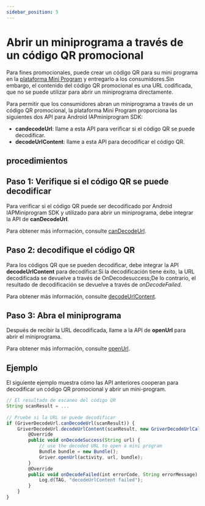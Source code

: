 ```yaml
---
sidebar_position: 5
---
```


# Abrir un miniprograma a través de un código QR promocional

Para fines promocionales, puede crear un código QR para su mini programa en la [plataforma Mini Program](/) y entregarlo a los consumidores.Sin embargo, el contenido del código QR promocional es una URL codificada, que no se puede utilizar para abrir un miniprograma directamente.

Para permitir que los consumidores abran un miniprograma a través de un código QR promocional, la plataforma Mini Program proporciona las siguientes dos API para Android IAPminiprogram SDK:

- **candecodeUrl**: llame a esta API para verificar si el código QR se puede decodificar.
- **decodeUrlContent**: llame a esta API para decodificar el código QR.

## procedimientos
## Paso 1: Verifique si el código QR se puede decodificar
Para verificar si el código QR puede ser decodificado por Android IAPMiniprogram SDK y utilizado para abrir un miniprograma, debe integrar la API de **canDecodeUrl**.

Para obtener más información, consulte  [canDecodeUrl](/).

## Paso 2: decodifique el código QR
Para los códigos QR que se pueden decodificar, debe integrar la API **decodeUrlContent** para decodificar.Si la decodificación tiene éxito, la URL decodificada se devuelve a través de OnDecodesuccess;De lo contrario, el resultado de decodificación se devuelve a través de *onDecodeFailed*.

Para obtener más información, consulte [decodeUrlContent](/).

## Paso 3: Abra el miniprograma
Después de recibir la URL decodificada, llame a la API de **openUrl** para abrir el miniprograma.

Para obtener más información, consulte [openUrl](/).

## Ejemplo
El siguiente ejemplo muestra cómo las API anteriores cooperan para decodificar un código QR promocional y abrir un mini-program.

```js
// El resultado de escaneo del código QR
String scanResult = ...
    
// Pruebe si la URL se puede decodificar
if (GriverDecodeUrl.canDecodeUrl(scanResult)) {
    GriverDecodeUrl.decodeUrlContent(scanResult, new GriverDecodeUrlCallback() {
        @Override
        public void onDecodeSuccess(String url) {
            // use the decoded URL to open a mini program
            Bundle bundle = new Bundle();
            Griver.openUrl(activity, url, bundle);
        }
        @Override
        public void onDecodeFailed(int errorCode, String errorMessage) {
            Log.d(TAG, "decodeUrlContent failed");
        }
    }
}
```